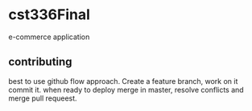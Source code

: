 # cst336Final
e-commerce application


## contributing

best to use github flow approach.  Create a feature branch, work on it commit it.
when ready to deploy merge in master, resolve conflicts and merge pull requeest. 


